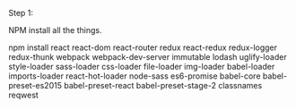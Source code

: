 Step 1:

NPM install all the things.

npm install react react-dom react-router redux react-redux redux-logger redux-thunk webpack webpack-dev-server immutable lodash uglify-loader style-loader sass-loader css-loader file-loader img-loader babel-loader imports-loader react-hot-loader node-sass es6-promise babel-core babel-preset-es2015 babel-preset-react babel-preset-stage-2 classnames reqwest
